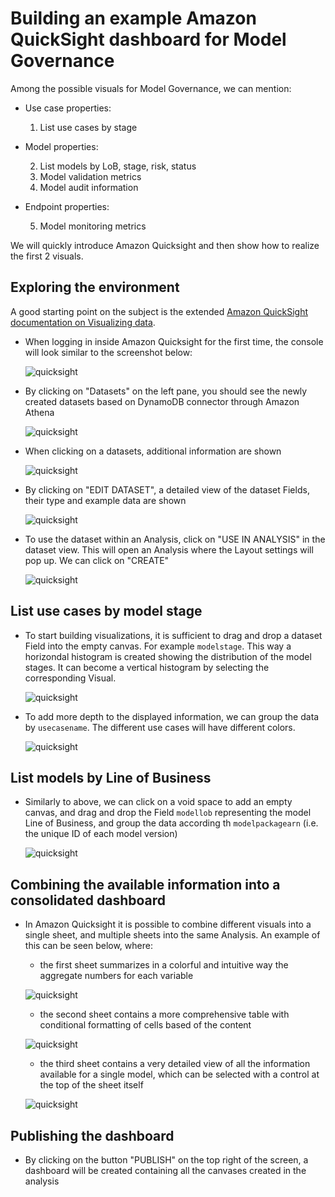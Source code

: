# Building an example Amazon QuickSight dashboard for Model Governance

Among the possible visuals for Model Governance, we can mention:

- Use case properties:
    
    1. List use cases by stage 

- Model properties:
    
    2. List models by LoB, stage, risk, status
    3. Model validation metrics
    4. Model audit information

- Endpoint properties:
    
    5. Model monitoring metrics

We will quickly introduce Amazon Quicksight and then show how to realize the first 2 visuals.

## Exploring the environment

A good starting point on the subject is the extended [Amazon QuickSight documentation on Visualizing data](https://docs.aws.amazon.com/quicksight/latest/user/working-with-visuals.html).

- When logging in inside Amazon Quicksight for the first time, the console will look similar to the screenshot below:

    ![quicksight](<Screenshot 2024-11-15 213113.png>)

- By clicking on "Datasets" on the left pane, you should see the newly created datasets based on DynamoDB connector through Amazon Athena

    ![quicksight](<Screenshot 2024-11-15 213133.png>)

- When clicking on a datasets, additional information are shown
    
    ![quicksight](<Screenshot 2024-11-15 213201.png>)


- By clicking on "EDIT DATASET", a detailed view of the dataset Fields, their type and example data are shown
    
    ![quicksight](<Screenshot 2024-11-15 214318.png>)

- To use the dataset within an Analysis, click on "USE IN ANALYSIS" in the dataset view. This will open an Analysis where the Layout settings will pop up. We can click on "CREATE"
    
    ![quicksight](<Screenshot 2024-11-15 214353.png>)

## List use cases by model stage 

- To start building visualizations, it is sufficient to drag and drop a dataset Field into the empty canvas. For example `modelstage`. This way a horizondal histogram is created showing the distribution of the model stages. It can become a vertical histogram by selecting the corresponding Visual.
    
    ![quicksight](<Screenshot 2024-11-15 214744.png>)

- To add more depth to the displayed information, we can group the data by `usecasename`. The different use cases will have different colors.
    
    ![quicksight](<Screenshot 2024-11-15 215128.png>)

## List models by Line of Business

- Similarly to above, we can click on a void space to add an empty canvas, and drag and drop the Field `modellob` representing the model Line of Business, and group the data according th `modelpackagearn` (i.e. the unique ID of each model version)
    
    ![quicksight](<Screenshot 2024-11-15 215408.png>)

## Combining the available information into a consolidated dashboard

- In Amazon Quicksight it is possible to combine different visuals into a single sheet, and multiple sheets into the same Analysis. An example of this can be seen below, where:

   - the first sheet summarizes in a colorful and intuitive way the aggregate numbers for each variable

   ![quicksight](<Screenshot 2025-01-17 165731.png>)

   - the second sheet contains a more comprehensive table with conditional formatting of cells based of the content

   ![quicksight](<Screenshot 2025-01-17 165808.png>)

   - the third sheet contains a very detailed view of all the information available for a single model, which can be selected with a control at the top of the sheet itself

   ![quicksight](<Screenshot 2025-01-17 165925.png>)

## Publishing the dashboard

- By clicking on the button "PUBLISH" on the top right of the screen, a dashboard will be created containing all the canvases created in the analysis
    
